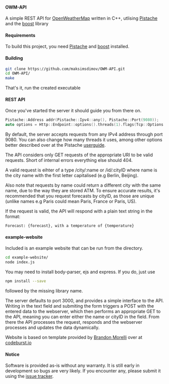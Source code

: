 #### OWM-API
A simple REST API for [OpenWeatherMap](https://openweathermap.org/) written in C++, utlising [Pistache](https://github.com/oktal/pistache) 
and the [boost](https://www.boost.org/) library

#### Requirements
To build this project, you need [Pistache](https://github.com/oktal/pistache) and [boost](https://www.boost.org/) installed.

#### Building
```bash
git clone https://github.com/maksimsdimov/OWM-API.git
cd OWM-API/
make
```

That's it, run the created executable

#### REST API
Once you've started the server it should guide you from there on.
```cpp
Pistache::Address addr(Pistache::Ipv4::any(), Pistache::Port(9080));
auto options = Http::Endpoint::options().threads(1).flags(Tcp::Options::None);
```
By default, the server accepts requests from any IPv4 address through port 9080.
You can also change how many threads it uses, among other options better described over at the Pistache [userguide](http://pistache.io/guide/).

The API considers only GET requests of the appropriate URI to be valid requests. Short of internal errors 
everything else should 404.

A valid request is eihter of a type /city/:name or /id/:cityID where name is the city name with the first 
letter capitalised (e.g Berlin, Beijing).

Also note that requests by name could return a different city with the same name, due to the way they are stored ATM. 
To ensure accurate results, it's recommended that you request forecasts by cityID, as those are unique (unlike names 
e.g Paris could mean Paris, France or Paris, US).

If the request is valid, the API will respond with a plain text string in the format:

`Forecast: {forecast}, with a temperature of {temperature}`

#### example-website
Included is an example website that can be run from the directory.
```bash
cd example-website/
node index.js
```

You may need to install body-parser, ejs and express. If you do, just use 
```bash
npm install --save 
```
followed by the missing library name.

The server defaults to port 3000, and provides a simple interface to the API.
Writing in the text field and submiting the form triggers a POST with the entered data to the webserver, which then performs 
an appropriate GET to the API, meaning you can enter either the name or cityID in the field. From there the API processes the
request, responds and the webserver processes and updates the data dynamically.

Website is based on template provided by [Brandon Morelli](https://codeburst.io/@bmorelli25) over at [codeburst.io](https://codeburst.io/)

#### Notice
Software is provided as-is without any warranty. It is still early in development so bugs are very likely. If you encounter any, please
submit it using the [issue tracker](https://github.com/maksimsdimov/OWM-API/issues).
